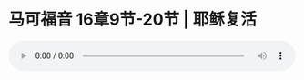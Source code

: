 # 马可福音 16章9节-20节 | 耶稣复活

<audio style="width: 100%;" preload="false" controls controlslist="nodownload"><source src="https://file.simai.life/audio/mp3/2019/191103_001.mp3" type="audio/mpeg">Your browser does not support the audio element.</audio>